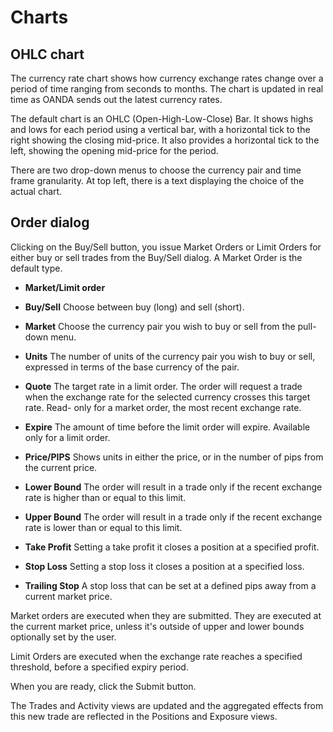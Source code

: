 # Charts

## OHLC chart

The currency rate chart shows how currency exchange rates change over a period
of time ranging from seconds to months. The chart is updated in real time as
OANDA sends out the latest currency rates.

The default chart is an OHLC (Open-High-Low-Close) Bar. It shows highs and lows
for each period using a vertical bar, with a horizontal tick to the right
showing the closing mid-price. It also provides a horizontal tick to the left,
showing the opening mid-price for the period.

There are two drop-down menus to choose the currency pair and time frame
granularity. At top left, there is a text displaying the choice of the actual
chart.

## Order dialog

Clicking on the Buy/Sell button, you issue Market Orders or Limit Orders for
either buy or sell trades from the Buy/Sell dialog. A Market Order is the
default type.

- **Market/Limit order**

- **Buy/Sell** Choose between buy (long) and sell (short).

- **Market** Choose the currency pair you wish to buy or sell from the pull-down
menu.

- **Units** The number of units of the currency pair you wish to buy or sell,
expressed in terms of the base currency of the pair.

- **Quote** The target rate in a limit order. The order will request a trade
when the exchange rate for the selected currency crosses this target rate. Read-
only for a market order, the most recent exchange rate.

- **Expire** The amount of time before the limit order will expire.
Available only for a limit order.

- **Price/PIPS** Shows units in either the price, or in the number of pips from
the current price.

- **Lower Bound** The order will result in a trade only if the recent exchange
rate is higher than or equal to this limit.

- **Upper Bound** The order will result in a trade only if the recent exchange
rate is lower than or equal to this limit.

- **Take Profit**  Setting a take profit it closes a position at a specified
profit.

- **Stop Loss** Setting a stop loss it closes a position at a specified
loss.

- **Trailing Stop** A stop loss that can be set at a defined pips away from a
current market price.

Market orders are executed when they are submitted. They are executed at the
current market price, unless it's outside of upper and lower bounds optionally
set by the user.

Limit Orders are executed when the exchange rate reaches a specified threshold,
before a specified expiry period.

When you are ready, click the Submit button.

The Trades and Activity views are updated and the aggregated effects from this
new trade are reflected in the Positions and Exposure views.
